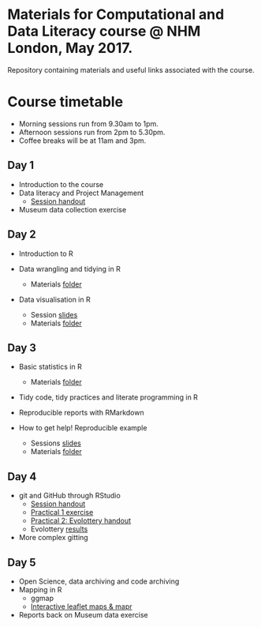 # Materials for Computational and Data Literacy course @ NHM London, May 2017.

Repository containing materials and useful links associated with the course.


# Course timetable

- Morning sessions run from 9.30am to 1pm.
- Afternoon sessions run from 2pm to 5.30pm.
- Coffee breaks will be at 11am and 3pm.

## Day 1 
- Introduction to the course
- Data literacy and Project Management
  + [Session handout](https://nhm-stars.github.io/materials/day01/RDM_intro.html)
- Museum data collection exercise

## Day 2
- Introduction to R
- Data wrangling and tidying in R
  + Materials [folder](https://github.com/NHM-STARS/materials/tree/master/day02)
  
- Data visualisation in R
  + Session [slides](https://bit.ly/nhm_ggplot2)
  + Materials [folder](https://github.com/NHM-STARS/materials/tree/master/day02/ggplot2)

## Day 3
- Basic statistics in R
  + Materials [folder](https://github.com/NHM-STARS/materials/tree/master/day03)
  
- Tidy code, tidy practices and literate programming in R  
- Reproducible reports with RMarkdown
- How to get help! Reproducible example
  + Sessions [slides](https://bit.ly/nhm_rmarkdown)
  + Materials [folder](https://github.com/NHM-STARS/materials/tree/master/day03/rmarkdown) 


## Day 4
- git and GitHub through RStudio
  + [Session handout](https://nhm-stars.github.io/materials/day04/collab_gh_intro.html)
  + [Practical 1 exercise](https://github.com/annakrystalli/ISBE_Symposium-1)
  + [Practical 2: Evolottery handout](https://nhm-stars.github.io/materials/day04/evolottery.html)
  + Evolottery [results](http://rpubs.com/annakrystalli/278074)
- More complex gitting

## Day 5
- Open Science, data archiving and code archiving
- Mapping in R
  + ggmap 
  + [Interactive leaflet maps & mapr](https://bit.ly/nhm_map)
- Reports back on Museum data exercise
